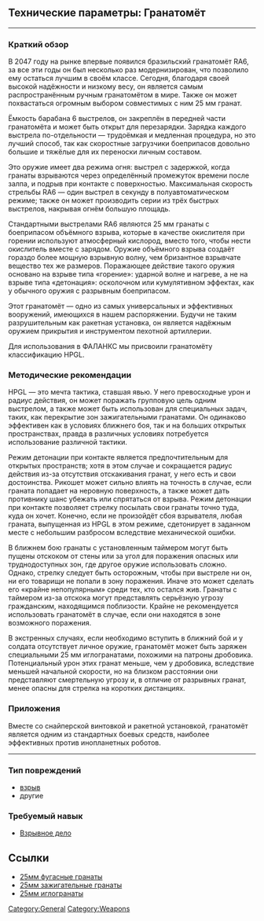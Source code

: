 ## Технические параметры: Гранатомёт

------------------------------------------------------------------------

### Краткий обзор

В 2047 году на рынке впервые появился бразильский гранатомёт RA6, за все
эти годы он был несколько раз модернизирован, что позволило ему остаться
лучшим в своём классе. Сегодня, благодаря своей высокой надёжности и
низкому весу, он является самым распространённым ручным гранатомётом в
мире. Также он может похвастаться огромным выбором совместимых с ним 25
мм гранат.

Ёмкость барабана 6 выстрелов, он закреплён в передней части гранатомёта
и может быть открыт для перезарядки. Зарядка каждого выстрела
по-отдельности — трудоёмкая и медленная процедура, но это лучший способ,
так как скоростные загрузчики боеприпасов довольно большие и тяжёлые для
их переноски личным составом.

Это оружие имеет два режима огня: выстрел с задержкой, когда гранаты
взрываются через определённый промежуток времени после залпа, и подрыв
при контакте с поверхностью. Максимальная скорость стрельбы RA6 — один
выстрел в секунду в полуавтоматическом режиме; также он может
производить серии из трёх быстрых выстрелов, накрывая огнём большую
площадь.

Стандартными выстрелами RA6 являются 25 мм гранаты с боеприпасом
объёмного взрыва, которые в качестве окислителя при горении используют
атмосферный кислород, вместо того, чтобы нести окислитель вместе с
зарядом. Оружие объёмного взрыва создаёт гораздо более мощную взрывную
волну, чем бризантное взрывчате вещество тех же размеров. Поражающее
действие такого оружия основано на взрыве типа «горение»: ударной волне
и нагреве, а не на взрыве типа «детонация»: осколочном или кумулятивном
эффектах, как у обычного оружия с разрывным боеприпасом.

Этот гранатомёт — одно из самых универсальных и эффективных вооружений,
имеющихся в нашем распоряжении. Будучи не таким разрушительным как
ракетная установка, он является надёжным оружием прикрытия и
инструментом пехотной артиллерии.

Для использования в ФАЛАНКС мы присвоили гранатомёту классификацию HPGL.

### Методические рекомендации

HPGL — это мечта тактика, ставшая явью. У него превосходные урон и
радиус действия, он может поражать групповую цель одним выстрелом, а
также может быть использован для специальных задач, таких, как
перекрытие зон зажигательными гранатами. Он одинаково эффективен как в
условиях ближнего боя, так и на больших открытых пространствах, правда в
различных условиях потребуется использование различной тактики.

Режим детонации при контакте является предпочтительным для открытых
пространств; хотя в этом случае и сокращается радиус действия из-за
отсутствия отскакивания гранат, у него есть и свои достоинства. Рикошет
может сильно влиять на точность в случае, если граната попадает на
неровную поверхность, а также может дать противнику шанс убежать или
спрятаться от взрыва. Режим детонации при контакте позволяет стрелку
посылать свои гранаты точно туда, куда он хочет. Конечно, если не
произойдёт сбоя взрывателя, любая граната, выпущенная из HPGL в этом
режиме, сдетонирует в заданном месте с небольшим разбросом вследствие
механической ошибки.

В ближнем бою гранаты с установленным таймером могут быть пущены
отскоком от стены или за угол для поражения опасных или труднодоступных
зон, где другое оружие использовать сложно. Однако, стрелку следует быть
осторожным, чтобы при выстреле ни он, ни его товарищи не попали в зону
поражения. Иначе это может сделать его «крайне непопулярным» среди тех,
кто остался жив. Гранаты с таймером из-за отскока могут представлять
серьёзную угрозу гражданским, находящимся поблизости. Крайне не
рекомендуется использовать гранатомёт в случае, если они находятся в
зоне возможного поражения.

В экстренных случаях, если необходимо вступить в ближний бой и у солдата
отсутствует личное оружие, гранатомёт может быть заряжен специальными 25
мм иглогранатами, похожими на патроны дробовика. Потенциальный урон этих
гранат меньше, чем у дробовика, вследствие меньшей начальной скорости,
но на близком расстоянии они представляют смертельную угрозу и, в
отличие от разрывных гранат, менее опасны для стрелка на коротких
дистанциях.

### Приложения

Вместе со снайперской винтовкой и ракетной установкой, гранатомёт
является одним из стандартных боевых средств, наиболее эффективных
против инопланетных роботов.

------------------------------------------------------------------------

### Тип повреждений

- [взрыв](Типы_повреждений/взрыв "wikilink")
- другие

### Требуемый навык

- [Взрывное дело](Навыки/Взрывное_дело "wikilink")

## Ссылки

- [25мм фугасные
  гранаты](Снаряжение/Боеприпасы/25мм_фугасные_гранаты "wikilink")
- [25мм зажигательные
  гранаты](Снаряжение/Боеприпасы/25мм_зажигательные_гранаты "wikilink")
- [25мм иглогранаты](Снаряжение/Боеприпасы/25мм_иглогранаты "wikilink")

[Category:General](Category:General "wikilink")
[Category:Weapons](Category:Weapons "wikilink")